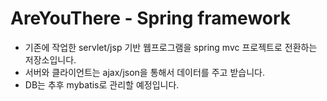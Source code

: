 # AreYouThere - Spring framework
- 기존에 작업한 servlet/jsp 기반 웹프로그램을 spring mvc 프로젝트로 전환하는 저장소입니다. <br/>
- 서버와 클라이언트는 ajax/json을 통해서 데이터를 주고 받습니다. <br/>
- DB는 추후 mybatis로 관리할 예정입니다.
